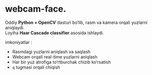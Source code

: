 # webcam-face.

Oddiy **Python + OpenCV** dasturi bo‘lib, rasm va kamera orqali yuzlarni aniqlaydi.  
Loyiha **Haar Cascade classifier** asosida ishlaydi.  

imkoniyatlar :
- Rasmdagi yuzlarni aniqlash va saqlash  
- Webcam orqali real-time yuzlarni aniqlash  
- Har bir yuz atrofiga to‘rtburchak chizib ko‘rsatish  
- `q` tugmasi orqali chiqish  
